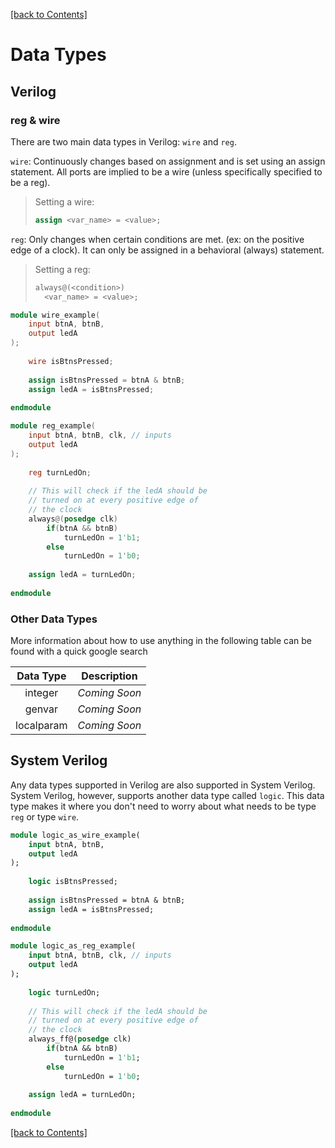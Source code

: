 [[back to Contents]](https://github.com/Amulek1416/verilog-help-sheet/blob/main/README.md)
# Data Types

## Verilog
### reg & wire
There are two main data types in Verilog: `wire` and `reg`.

`wire`:  Continuously changes based on assignment and is set using an assign statement. All ports are implied to be a wire (unless specifically specified to be a reg).

>Setting a wire: 
>```verilog 
>assign <var_name> = <value>;
>```

`reg`:   Only changes when certain conditions are met. (ex: on the positive edge of a clock). It can only be assigned in a behavioral (always) statement.
>Setting a reg: 
>```verilog
>always@(<condition>)
>   <var_name> = <value>;
>```


```verilog
module wire_example(
    input btnA, btnB,
    output ledA
);
    
    wire isBtnsPressed;
    
    assign isBtnsPressed = btnA & btnB;
    assign ledA = isBtnsPressed;
    
endmodule
```
```verilog
module reg_example(
    input btnA, btnB, clk, // inputs
    output ledA
);
    
    reg turnLedOn;
    
    // This will check if the ledA should be 
    // turned on at every positive edge of
    // the clock
    always@(posedge clk)
        if(btnA && btnB)
            turnLedOn = 1'b1;
        else
            turnLedOn = 1'b0;
    
    assign ledA = turnLedOn;
    
endmodule
```
    
### Other Data Types
    
More information about how to use anything in the following table can be found with a quick google search
    
| **Data Type** | **Description** |
|:---------:|-----------------|
|integer| *Coming Soon* |
|genvar| *Coming Soon* |
|localparam| *Coming Soon* |
    
## System Verilog

Any data types supported in Verilog are also supported in System Verilog. System Verilog, however, supports another data type called `logic`. This data type makes it where you don't need to worry about what needs to be type `reg` or type `wire`.
    
```systemverilog
module logic_as_wire_example(
    input btnA, btnB,
    output ledA
);
    
    logic isBtnsPressed;
    
    assign isBtnsPressed = btnA & btnB;
    assign ledA = isBtnsPressed;
    
endmodule
```
```systemverilog
module logic_as_reg_example(
    input btnA, btnB, clk, // inputs
    output ledA
);
    
    logic turnLedOn;
    
    // This will check if the ledA should be 
    // turned on at every positive edge of
    // the clock
    always_ff@(posedge clk)
        if(btnA && btnB)
            turnLedOn = 1'b1;
        else
            turnLedOn = 1'b0;
    
    assign ledA = turnLedOn;
    
endmodule
```
    
[[back to Contents]](https://github.com/Amulek1416/verilog-help-sheet/blob/main/README.md)
